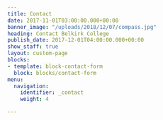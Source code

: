 ```yaml
---
title: Contact
date: 2017-11-01T03:00:00.000+00:00
banner_image: "/uploads/2018/12/07/compass.jpg"
heading: Contact Belkirk College
publish_date: 2017-12-01T04:00:00.000+00:00
show_staff: true
layout: custom-page
blocks:
- template: block-contact-form
  block: blocks/contact-form
menu:
  navigation:
    identifier: _contact
    weight: 4

---
```

